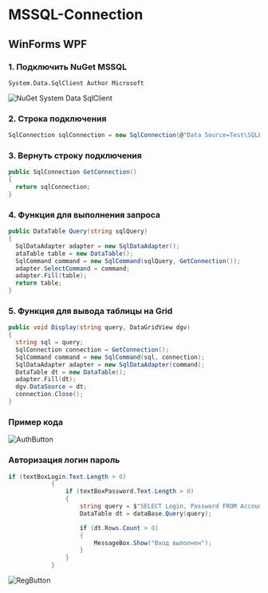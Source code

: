 # MSSQL-Connection
## WinForms WPF
### 1. Подключить NuGet MSSQL
```
System.Data.SqlClient Author Microsoft
```
![NuGet System Data SqlClient](https://user-images.githubusercontent.com/98191494/190898120-92db2611-72c9-4d4d-92bb-f1baccc7cc98.PNG)

### 2. Строка подключения
```C#
SqlConnection sqlConnection = new SqlConnection(@"Data Source=Test\SQLEXPRESS;Initial Catalog=NameDataBase;Integrated Security=True");
```

### 3. Вернуть строку подключения
```C#
public SqlConnection GetConnection()
{
  return sqlConnection;
}
```

### 4. Функция для выполнения запроса
```C#
public DataTable Query(string sqlQuery)
{
  SqlDataAdapter adapter = new SqlDataAdapter();
  ataTable table = new DataTable();
  SqlCommand command = new SqlCommand(sqlQuery, GetConnection());
  adapter.SelectCommand = command;
  adapter.Fill(table);
  return table;
}
```

### 5. Функция для вывода таблицы на Grid
```C#
public void Display(string query, DataGridView dgv)
{
  string sql = query;
  SqlConnection connection = GetConnection();
  SqlCommand command = new SqlCommand(sql, connection);
  SqlDataAdapter adapter = new SqlDataAdapter(command);
  DataTable dt = new DataTable();
  adapter.Fill(dt);
  dgv.DataSource = dt;
  connection.Close();
}
```

### Пример кода

![AuthButton](https://user-images.githubusercontent.com/98191494/190898404-0c50e0dc-f615-4608-a991-265fa67d62c7.PNG)
### Авторизация логин пароль
```C#
if (textBoxLogin.Text.Length > 0)
            {
                if (textBoxPassword.Text.Length > 0)
                {
                    string query = $"SELECT Login, Password FROM Accounts WHERE Login = '{textBoxLogin.Text}' AND Password = '{textBoxPassword.Text}'";
                    DataTable dt = dataBase.Query(query);

                    if (dt.Rows.Count > 0)
                    {
                        MessageBox.Show("Вход выполнен");
                    }
                }
            }
```

![RegButton](https://user-images.githubusercontent.com/98191494/190898546-cfe0a1ea-6398-4518-8381-6b9e2e73d471.PNG)
